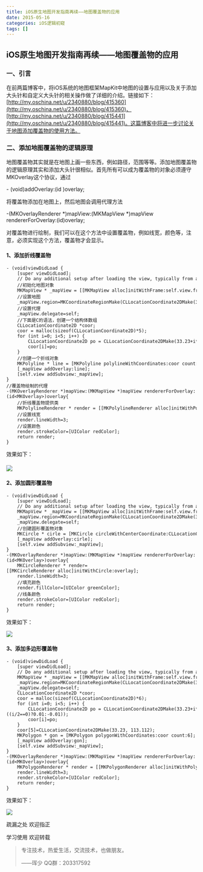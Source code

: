 ```yaml
---
title: iOS原生地图开发指南再续——地图覆盖物的应用
date: 2015-05-16
categories: iOS逻辑初窥
tags: []
---
```

## iOS原生地图开发指南再续——地图覆盖物的应用

### 一、引言

在前两篇博客中，将iOS系统的地图框架MapKit中地图的设置与应用以及关于添加大头针和自定义大头针的相关操作做了详细的介绍。链接如下：[http://my.oschina.net/u/2340880/blog/415360](http://my.oschina.net/u/2340880/blog/415360)、[http://my.oschina.net/u/2340880/blog/415441](http://my.oschina.net/u/2340880/blog/415441)。这篇博客中将进一步讨论关于地图添加覆盖物的使用方法。

### 二、添加地图覆盖物的逻辑原理

地图覆盖物其实就是在地图上画一些东西，例如路径，范围等等。添加地图覆盖物的逻辑原理其实和添加大头针很相似。首先所有可以成为覆盖物的对象必须遵守MKOverlay这个协议，通过

\- (void)addOverlay:(id <MKOverlay>)overlay;

将覆盖物添加在地图上，然后地图会调用代理方法

-(MKOverlayRenderer *)mapView:(MKMapView *)mapView rendererForOverlay:(id<MKOverlay>)overlay;

对覆盖物进行绘制，我们可以在这个方法中设置覆盖物，例如线宽，颜色等，注意，必须实现这个方法，覆盖物才会显示。

#### 1、添加折线覆盖物

```
- (void)viewDidLoad {
    [super viewDidLoad];
    // Do any additional setup after loading the view, typically from a nib.
    //初始化地图对象
    MKMapView * _mapView = [[MKMapView alloc]initWithFrame:self.view.frame];
    //设置地图
    _mapView.region=MKCoordinateRegionMake(CLLocationCoordinate2DMake(33.23, 113.122), MKCoordinateSpanMake(10, 10));
    //设置代理
    _mapView.delegate=self;
    //下面是C的语法，创建一个结构体数组
    CLLocationCoordinate2D *coor;
    coor = malloc(sizeof(CLLocationCoordinate2D)*5);
    for (int i=0; i<5; i++) {
        CLLocationCoordinate2D po = CLLocationCoordinate2DMake(33.23+i*0.01, 113.112);
        coor[i]=po;
    }
    //创建一个折线对象
    MKPolyline * line = [MKPolyline polylineWithCoordinates:coor count:5];
    [_mapView addOverlay:line];
    [self.view addSubview:_mapView];
}
//覆盖物绘制的代理
-(MKOverlayRenderer *)mapView:(MKMapView *)mapView rendererForOverlay:(id<MKOverlay>)overlay{
    //折线覆盖物提供类
    MKPolylineRenderer * render = [[MKPolylineRenderer alloc]initWithPolyline:overlay];
    //设置线宽
    render.lineWidth=3;
    //设置颜色
    render.strokeColor=[UIColor redColor];
    return render;
}
```

效果如下：

#### ![](http://static.oschina.net/uploads/space/2015/0516/092423_RXbP_2340880.png)

#### 2、添加圆形覆盖物

```
- (void)viewDidLoad {
    [super viewDidLoad];
    // Do any additional setup after loading the view, typically from a nib.
    MKMapView * _mapView = [[MKMapView alloc]initWithFrame:self.view.frame];
    _mapView.region=MKCoordinateRegionMake(CLLocationCoordinate2DMake(33.23, 113.122), MKCoordinateSpanMake(10, 10));
    _mapView.delegate=self;
    //创建圆形覆盖物对象
    MKCircle * cirle = [MKCircle circleWithCenterCoordinate:CLLocationCoordinate2DMake(33.23, 113.122) radius:500];
    [_mapView addOverlay:cirle];
    [self.view addSubview:_mapView];
}
-(MKOverlayRenderer *)mapView:(MKMapView *)mapView rendererForOverlay:(id<MKOverlay>)overlay{
    MKCircleRenderer * render=[[MKCircleRenderer alloc]initWithCircle:overlay];
    render.lineWidth=3;
    //填充颜色
    render.fillColor=[UIColor greenColor];
    //线条颜色
    render.strokeColor=[UIColor redColor];
    return render;
}
```

效果如下：

![](http://static.oschina.net/uploads/space/2015/0516/093354_zxws_2340880.png)

#### 3、添加多边形覆盖物

```
- (void)viewDidLoad {
    [super viewDidLoad];
    // Do any additional setup after loading the view, typically from a nib.
    MKMapView * _mapView = [[MKMapView alloc]initWithFrame:self.view.frame];
    _mapView.region=MKCoordinateRegionMake(CLLocationCoordinate2DMake(33.23, 113.122), MKCoordinateSpanMake(10, 10));
    _mapView.delegate=self;
    CLLocationCoordinate2D *coor;
    coor = malloc(sizeof(CLLocationCoordinate2D)*6);
    for (int i=0; i<5; i++) {
        CLLocationCoordinate2D po = CLLocationCoordinate2DMake(33.23+i*0.01, 113.112+((i/2==0)?0.01:-0.01));
        coor[i]=po;
    }
    coor[5]=CLLocationCoordinate2DMake(33.23, 113.112);
    MKPolygon * gon = [MKPolygon polygonWithCoordinates:coor count:6];
    [_mapView addOverlay:gon];
    [self.view addSubview:_mapView];
}
-(MKOverlayRenderer *)mapView:(MKMapView *)mapView rendererForOverlay:(id<MKOverlay>)overlay{
    MKPolygonRenderer * render = [[MKPolygonRenderer alloc]initWithPolygon:overlay];
    render.lineWidth=3;
    render.strokeColor=[UIColor redColor];
    return render;
}
```

效果如下：

![](http://static.oschina.net/uploads/space/2015/0516/094141_KWeo_2340880.png)

疏漏之处 欢迎指正

学习使用 欢迎转载

> 专注技术，热爱生活，交流技术，也做朋友。
> 
> ——珲少 QQ群：203317592
